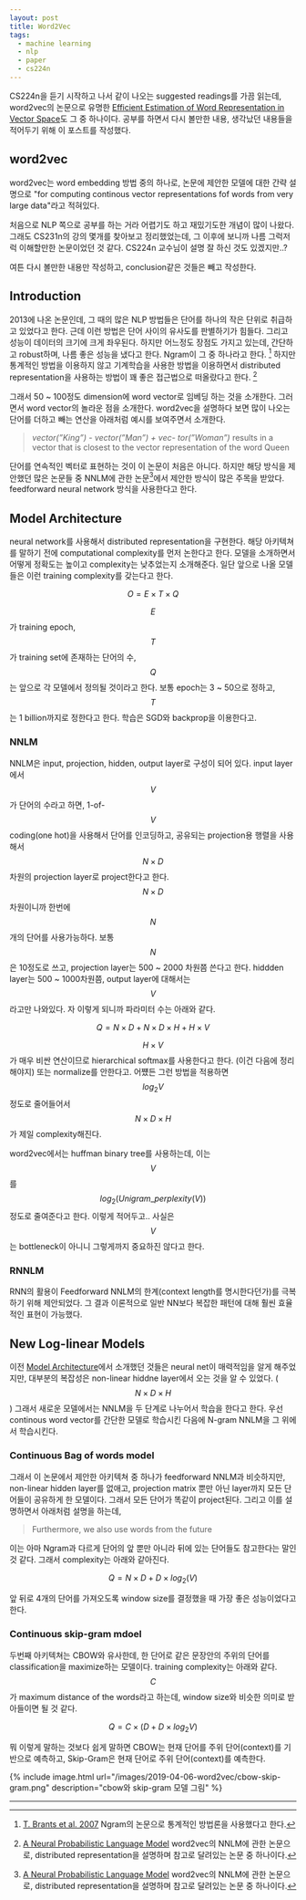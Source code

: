 ```yaml
---
layout: post
title: Word2Vec
tags:
  - machine learning
  - nlp
  - paper
  - cs224n
---
```


CS224n을 듣기 시작하고 나서 같이 나오는 suggested readings를 가끔 읽는데, word2vec의 논문으로 유명한 [Efficient Estimation of Word Representation in Vector Space](https://arxiv.org/pdf/1301.3781.pdf)도 그 중 하나이다. 공부를 하면서 다시 볼만한 내용, 생각났던 내용들을 적어두기 위해 이 포스트를 작성했다.

## word2vec

word2vec는 word embedding 방법 중의 하나로, 논문에 제안한 모델에 대한 간략 설명으로 "for computing continous vector representations fof words from very large data"라고 적혀있다.

처음으로 NLP 쪽으로 공부를 하는 거라 어렵기도 하고 재밌기도한 개념이 많이 나왔다. 그래도 CS231n의 강의 몇개를 찾아보고 정리했었는데, 그 이후에 보니까 나름 그럭저럭 이해할만한 논문이었던 것 같다. CS224n 교수님이 설명 잘 하신 것도 있겠지만..?

여튼 다시 볼만한 내용만 작성하고, conclusion같은 것들은 빼고 작성한다.

## Introduction

2013에 나온 논문인데, 그 때의 많은 NLP 방법들은 단어를 하나의 작은 단위로 취급하고 있었다고 한다. 근데 이런 방법은 단어 사이의 유사도를 판별하기가 힘들다. 그리고 성능이 데이터의 크기에 크게 좌우된다. 하지만 어느정도 장점도 가지고 있는데, 간단하고 robust하며, 나름 좋은 성능을 냈다고 한다. Ngram이 그 중 하나라고 한다. [^ngram] 하지만 통계적인 방법을 이용하지 않고 기계학습을 사용한 방법을 이용하면서 distributed representation을 사용하는 방법이 꽤 좋은 접근법으로 떠올랐다고 한다. [^nnlm]

그래서 50 ~ 100정도 dimension에 word vector로 임베딩 하는 것을 소개한다. 그러면서 word vector의 놀라운 점을 소개한다. word2vec을 설명하다 보면 많이 나오는 단어를 더하고 빼는 연산을 아래처럼 예시를 보여주면서 소개한다.

> *vector(”King”) - vector(”Man”) + vec- tor(”Woman”)* results in a vector that is closest to the vector representation of the word Queen

단어를 연속적인 벡터로 표현하는 것이 이 논문이 처음은 아니다. 하지만 해당 방식을 제안했던 많은 논문들 중 NNLM에 관한 논문[^nnlm]에서 제안한 방식이 많은 주목을 받았다. feedforward neural network 방식을 사용한다고 한다.

## Model Architecture

neural network를 사용해서 distributed representation을 구현한다. 해당 아키텍쳐를 말하기 전에 computational complexity를 먼저 논한다고 한다. 모델을 소개하면서 어떻게 정확도는 높이고 complexity는 낮추었는지 소개해준다. 일단 앞으로 나올 모델들은 이런 training complexity를 갖는다고 한다.

$$ O = E \times T \times Q $$

$$E$$가 training epoch, $$T$$가 training set에 존재하는 단어의 수, $$Q$$는 앞으로 각 모델에서 정의될 것이라고 한다. 보통 epoch는 3 ~ 50으로 정하고, $$T$$는 1 billion까지로 정한다고 한다. 학습은 SGD와 backprop을 이용한다고.

### NNLM

NNLM은 input, projection, hidden, output layer로 구성이 되어 있다. input layer에서 $$V$$가 단어의 수라고 하면, 1-of-$$V$$ coding(one hot)을 사용해서 단어를 인코딩하고, 공유되는 projection용 행렬을 사용해서 $$N \times D$$ 차원의 projection layer로 project한다고 한다. $$N \times D$$ 차원이니까 한번에 $$N$$개의 단어를 사용가능하다. 보통 $$N$$은 10정도로 쓰고, projection layer는 500 ~ 2000 차원쯤 쓴다고 한다. hiddden layer는 500 ~ 1000차원쯤, output layer에 대해서는 $$V$$라고만 나와있다. 자 이렇게 되니까 파라미터 수는 아래와 같다.

$$ Q = N \times D + N \times D \times H + H \times V $$

$$ H \times V $$가 매우 비싼 연산이므로 hierarchical softmax를 사용한다고 한다. (이건 다음에 정리해야지) 또는 normalize를 안한다고. 어쩄든 그런 방법을 적용하면 $$ log_2 V$$ 정도로 줄어들어서 $$ N \times D \times H $$가 제일 complexity해진다.

word2vec에서는 huffman binary tree를 사용하는데, 이는 $$V$$를 $$log_2(Unigram\_perplexity(V))$$정도로 줄여준다고 한다. 이렇게 적어두고.. 사실은 $$V$$는 bottleneck이 아니니 그렇게까지 중요하진 않다고 한다.

### RNNLM

RNN의 활용이 Feedforward NNLM의 한계(context length를 명시한다던가)를 극복하기 위해 제안되었다. 그 결과 이론적으로 일반 NN보다 복잡한 패턴에 대해 훨씬 효율적인 표현이 가능했다.

## New Log-linear Models

이전 [Model Architecture](#model-architecture)에서 소개했던 것들은 neural net이 매력적임을 알게 해주었지만, 대부분의 복잡성은 non-linear hiddne layer에서 오는 것을 알 수 있었다. ($$ N \times D \times H $$) 그래서 새로운 모델에서는 NNLM을 두 단계로 나누어서 학습을 한다고 한다. 우선 continous word vector를 간단한 모델로 학습시킨 다음에 N-gram NNLM을 그 위에서 학습시킨다.

### Continuous Bag of words model

그래서 이 논문에서 제안한 아키텍쳐 중 하나가 feedforward NNLM과 비슷하지만, non-linear hidden layer를 없애고, projection matrix 뿐만 아닌 layer까지 모든 단어들이 공유하게 한 모델이다. 그래서 모든 단어가 똑같이 project된다. 그리고 이를 설명하면서 아래처럼 설명을 하는데,

> Furthermore, we also use words from the future

이는 아마 Ngram과 다르게 단어의 앞 뿐만 아니라 뒤에 있는 단어들도 참고한다는 말인 것 같다. 그래서 complexity는 아래와 같아진다.

$$ Q = N \times D + D \times log_2 (V) $$

앞 뒤로 4개의 단어를 가져오도록 window size를 결정했을 때 가장 좋은 성능이었다고 한다.

### Continuous skip-gram mdoel

두번째 아키텍쳐는 CBOW와 유사한데, 한 단어로 같은 문장안의 주위의 단어를 classification을 maximize하는 모델이다. training complexity는 아래와 같다. $$ C$$가 maximum distance of the words라고 하는데, window size와 비슷한 의미로 받아들이면 될 것 같다.

$$ Q = C \times ( D + D \times log_2 V ) $$

뭐 이렇게 말하는 것보다 쉽게 말하면 CBOW는 현재 단어를 주위 단어(context)를 기반으로 예측하고, Skip-Gram은 현재 단어로 주위 단어(context)를 예측한다.

{% include image.html url="/images/2019-04-06-word2vec/cbow-skip-gram.png" description="cbow와 skip-gram 모델 그림" %}

---

[^ngram]: [T. Brants et al. 2007](https://www.aclweb.org/anthology/D07-1090.pdf) Ngram의 논문으로 통계적인 방법론을 사용했다고 한다.
[^nnlm]: [A Neural Probabilistic Language Model](http://www.jmlr.org/papers/v3/bengio03a.html) word2vec의 NNLM에 관한 논문으로, distributed representation을 설명하며 참고로 달려있는 논문 중 하나이다.
